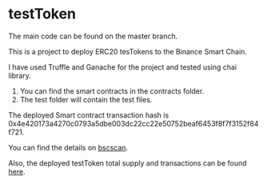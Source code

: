 # testToken
The main code can be found on the master branch.

This is a project to deploy ERC20 tesTokens to the Binance Smart Chain.

I have used Truffle and Ganache for the project and tested using chai library.

1) You can find the smart contracts in the contracts folder.
2) The test folder will contain the test files.

The deployed Smart contract transaction hash is 0x4e420173a4270c0793a5dbe003dc22cc22e50752beaf6453f8f7f3152f84f721.

You can find the details on [bscscan](https://testnet.bscscan.com/tx/0x4e420173a4270c0793a5dbe003dc22cc22e50752beaf6453f8f7f3152f84f721).

Also, the deployed testToken total supply and transactions can be found [here](https://testnet.bscscan.com/token/0x10396f8fbf9902d3063910ee6ed0e75212ecc891).
